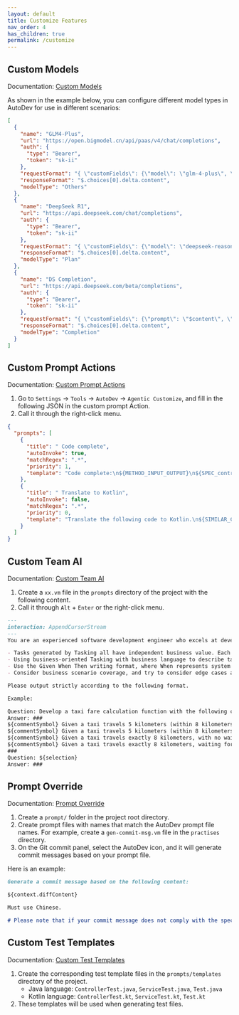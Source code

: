```yaml
---
layout: default
title: Customize Features
nav_order: 4
has_children: true
permalink: /customize
---
```


## Custom Models

Documentation: [Custom Models](/customize/custom-llm-server)

As shown in the example below, you can configure different model types in AutoDev for use in different scenarios:

```json
[
  {
    "name": "GLM4-Plus",
    "url": "https://open.bigmodel.cn/api/paas/v4/chat/completions",
    "auth": {
      "type": "Bearer",
      "token": "sk-ii"
    },
    "requestFormat": "{ \"customFields\": {\"model\": \"glm-4-plus\", \"stream\": true}}",
    "responseFormat": "$.choices[0].delta.content",
    "modelType": "Others"
  },
  {
    "name": "DeepSeek R1",
    "url": "https://api.deepseek.com/chat/completions",
    "auth": {
      "type": "Bearer",
      "token": "sk-ii"
    },
    "requestFormat": "{ \"customFields\": {\"model\": \"deepseek-reasoner\", \"stream\": true}}",
    "responseFormat": "$.choices[0].delta.content",
    "modelType": "Plan"
  },
  {
    "name": "DS Completion",
    "url": "https://api.deepseek.com/beta/completions",
    "auth": {
      "type": "Bearer",
      "token": "sk-ii"
    },
    "requestFormat": "{ \"customFields\": {\"prompt\": \"$content\", \"model\": \"deepseek-chat\", \"max_tokens\": 128 }}",
    "responseFormat": "$.choices[0].delta.content",
    "modelType": "Completion"
  }
]
```

## Custom Prompt Actions

Documentation: [Custom Prompt Actions](/customize/custom-action)

1. Go to `Settings` -> `Tools` -> `AutoDev` -> `Agentic Customize`, and fill in the following JSON in the custom prompt Action.
2. Call it through the right-click menu.

```json
{
  "prompts": [
    {
      "title": " Code complete",
      "autoInvoke": true,
      "matchRegex": ".*",
      "priority": 1,
      "template": "Code complete:\n${METHOD_INPUT_OUTPUT}\n${SPEC_controller}\n\n${SELECTION}"
    },
    {
      "title": " Translate to Kotlin",
      "autoInvoke": false,
      "matchRegex": ".*",
      "priority": 0,
      "template": "Translate the following code to Kotlin.\n${SIMILAR_CHUNK}\nCompare these snippets:\n${METHOD_INPUT_OUTPUT}\nHere is the code:\n${SELECTION}"
    }
  ]
}
```

## Custom Team AI

Documentation: [Custom Team AI](/customize/custom-team-ai)

1. Create a `xx.vm` file in the `prompts` directory of the project with the following content.
2. Call it through `Alt` + `Enter` or the right-click menu.

```markdown
---
interaction: AppendCursorStream
---
You are an experienced software development engineer who excels at developing software using TDD. You now need to help developers create good Tasking to facilitate writing test cases.

- Tasks generated by Tasking all have independent business value. Each completed task can be delivered independently and generate value.
- Using business-oriented Tasking with business language to describe task lists helps developers and business people communicate and confirm requirements in detail.
- Use the Given When Then writing format, where When represents system behavior.
- Consider business scenario coverage, and try to consider edge cases as much as possible.

Please output strictly according to the following format.

Example:

Question: Develop a taxi fare calculation function with the following calculation rules: when not exceeding 8 kilometers, charge 0.8 yuan per kilometer; when exceeding 8 kilometers, add a 50% long-distance fee per kilometer; during waiting time, add 0.25 yuan per minute.
Answer: ###
${commentSymbol} Given a taxi travels 5 kilometers (within 8 kilometers), with no waiting time, When calculating the fare, Then the charge is 4 yuan
${commentSymbol} Given a taxi travels 5 kilometers (within 8 kilometers), waiting for 10 minutes, When calculating the fare, Then the charge is 6.5 yuan
${commentSymbol} Given a taxi travels exactly 8 kilometers, with no waiting time, When calculating the fare, Then the charge is 6.4 yuan
${commentSymbol} Given a taxi travels exactly 8 kilometers, waiting for 10 minutes, When calculating the fare, Then the charge is 8.9 yuan
###
Question: ${selection}
Answer: ###
```

## Prompt Override

Documentation: [Prompt Override](/customize/prompt-override.md)

1. Create a `prompt/` folder in the project root directory.
2. Create prompt files with names that match the AutoDev prompt file names. For example, create a `gen-commit-msg.vm` file in the `practises` directory.
3. On the Git commit panel, select the AutoDev icon, and it will generate commit messages based on your prompt file.

Here is an example:

```markdown
Generate a commit message based on the following content:

${context.diffContent}

Must use Chinese.

# Please note that if your commit message does not comply with the specifications, it will be rejected.
```

## Custom Test Templates

Documentation: [Custom Test Templates](/customize/custom-test-template.md)

1. Create the corresponding test template files in the `prompts/templates` directory of the project.
    - Java language: `ControllerTest.java`, `ServiceTest.java`, `Test.java`
    - Kotlin language: `ControllerTest.kt`, `ServiceTest.kt`, `Test.kt`
2. These templates will be used when generating test files.

